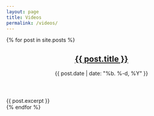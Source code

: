 ```yaml
---
layout: page
title: Videos
permalink: /videos/
---
```


{% for post in site.posts %}
  <article class="post">
  	<header class="clearfix">
	    <h2 class="pull-left"><a href="{{ post.url | prepend: site.baseurl }}">{{ post.title }}</a></h2>
	    <time class="pull-right date">{{ post.date | date: "%b. %-d, %Y" }}</time>
    </header>
    {{ post.excerpt }}
  </article>
{% endfor %}
